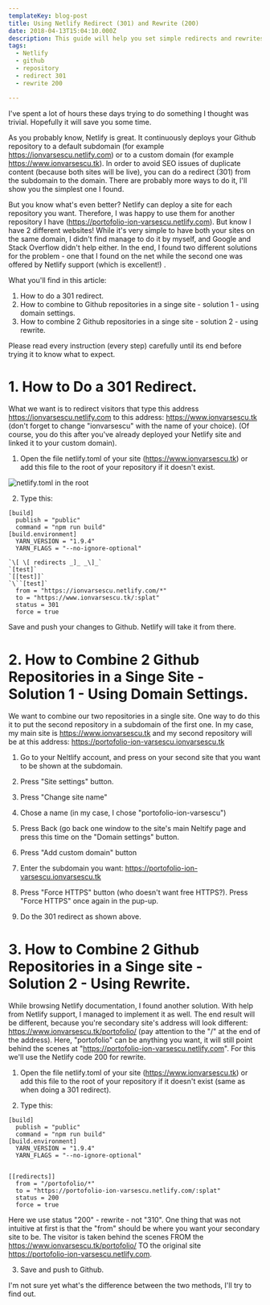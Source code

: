 ```yaml
---
templateKey: blog-post
title: Using Netlify Redirect (301) and Rewrite (200)
date: 2018-04-13T15:04:10.000Z
description: This guide will help you set simple redirects and rewrites in Netlify in a few simple scenarios.
tags:
  - Netlify
  - github
  - repository
  - redirect 301
  - rewrite 200

---
```



I've spent a lot of hours these days trying to do something I thought was trivial. Hopefully it will save you some time.

As you probably know, Netlify is great. It continuously deploys your Github repository to a default subdomain (for example https://ionvarsescu.netlify.com) or to a custom domain (for example https://www.ionvarsescu.tk). In order to avoid SEO issues of duplicate content (because both sites will be live), you can do a redirect (301) from the subdomain to the domain. There are probably more ways to do it, I'll show you the simplest one I found.

But you know what's even better? Netlify can deploy a site for each repository you want. Therefore, I was happy to use them for another repository I have (https://portofolio-ion-varsescu.netlify.com). But know I have 2 different websites! While it's very simple to have both your sites on the same domain, I didn't find manage to do it by myself, and Google and Stack Overflow didn't help either. In the end, I found two different solutions for the problem - one that I found on the net while the second one was offered by Netlify support (which is excellent!) .

What you'll find in this article:
 1. How to do a 301 redirect.
 2. How to combine to Github repositories in a singe site - solution 1 - using domain settings.
 3. How to combine 2 Github repositories in a singe site - solution 2 - using rewrite.

Please read every instruction (every step) carefully until its end before trying it to know what to expect. 

# 1. How to Do a 301 Redirect.
What we want is to redirect visitors that type this address  https://ionvarsescu.netlify.com to this address: https://www.ionvarsescu.tk
(don't forget to change "ionvarsescu" with the name of your choice).
(Of course, you do this after you've already deployed your Netlify site and linked it to your custom domain).

1. Open the file netlify.toml of your site (https://www.ionvarsescu.tk) or add this file to the root of your repository if it doesn't exist.

![netlify.toml in the root](/img/folder-structure-for-toml-file.PNG "Put netlify.toml at the root of you main site repo")

2. Type this:
```
[build]
  publish = "public"
  command = "npm run build"
[build.environment]
  YARN_VERSION = "1.9.4"
  YARN_FLAGS = "--no-ignore-optional"

`\[ \[ redirects _]_ _\]_`
`[test]`
`[[test]]`
`\``[test]`
  from = "https://ionvarsescu.netlify.com/*"
  to = "https://www.ionvarsescu.tk/:splat"
  status = 301
  force = true
```

Save and push your changes to Github. Netlify will take it from there.



# 2. How to Combine 2 Github Repositories in a Singe Site - Solution 1 - Using Domain Settings.

We want to combine our two repositories in a single site. One way to do this it to put the second repository in a subdomain of the first one.
In my case, my main site is https://www.ionvarsescu.tk and my second repository will be at this address: https://portofolio-ion-varsescu.ionvarsescu.tk

1. Go to your Neltlify account, and press on your second site that you want to be shown at the subdomain. 

2. Press "Site settings" button.

3. Press "Change site name"

4. Chose a name (in my case, I chose "portofolio-ion-varsescu")

5. Press Back (go back one window to the site's main Neltify page and press this time on the "Domain settings" button.

6. Press "Add custom domain" button

7. Enter the subdomain you want:
https://portofolio-ion-varsescu.ionvarsescu.tk

8. Press "Force HTTPS" button (who doesn't want free HTTPS?). Press "Force HTTPS" once again in the pup-up.

9. Do the 301 redirect as shown above.



# 3. How to Combine 2 Github Repositories in a Singe site - Solution 2 - Using Rewrite.

While browsing Netlify documentation, I found another solution. With help from Netlify support, I managed to implement it as well. The end result will be different, because you're secondary site's address will look different:
https://www.ionvarsescu.tk/portofolio/  (pay attention to the "/" at the end of the address).
Here, "portofolio" can be anything you want, it will still point behind the scenes at "https://portofolio-ion-varsescu.netlify.com".
For this we'll use the Netlify code 200 for rewrite.

1. Open the file netlify.toml of your site (https://www.ionvarsescu.tk) or add this file to the root of your repository if it doesn't exist (same as when doing a 301 redirect).

2. Type this:
```
[build]
  publish = "public"
  command = "npm run build"
[build.environment]
  YARN_VERSION = "1.9.4"
  YARN_FLAGS = "--no-ignore-optional"


[[redirects]]
  from = "/portofolio/*"
  to = "https://portofolio-ion-varsescu.netlify.com/:splat"
  status = 200
  force = true
```

Here we use status "200" - rewrite - not "310". One thing that was not intuitive at first is that the "from" should be where you want your secondary site to be. The visitor is taken behind the scenes FROM the https://www.ionvarsescu.tk/portofolio/ TO the original site https://portofolio-ion-varsescu.netlify.com.

3. Save and push to Github.


I'm not sure yet what's the difference between the two methods, I'll try to find out.